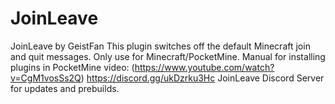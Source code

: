 # JoinLeave
JoinLeave by GeistFan
This plugin switches off the default Minecraft join and quit messages.
Only use for Minecraft/PocketMine.
Manual for installing plugins in PocketMine video: (https://www.youtube.com/watch?v=CgM1vosSs2Q)
https://discord.gg/ukDzrku3Hc
JoinLeave Discord Server for updates and prebuilds.

